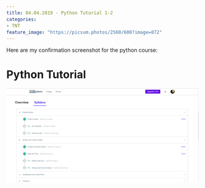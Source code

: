 ```yaml
---
title: 04.04.2019 - Python Tutorial 1-2
categories:
- TNT
feature_image: "https://picsum.photos/2560/600?image=872"
---
```


Here are my confirmation screenshot for the python course:
<!-- more -->

# Python Tutorial
![Confirmation](/img/Koschicek_TNT_python_1-2.png)
